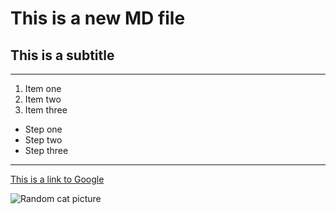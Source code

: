 # This is a new MD file

## This is a subtitle

---

1. Item one
2. Item two
3. Item three

- Step one
- Step two
- Step three

---

[This is a link to Google](https://google.com)

![Random cat picture](https://cataas.com/cat/gif)
